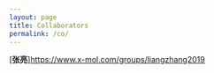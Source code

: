 ```yaml
---
layout: page
title: Collaborators
permalink: /co/
---
```

[**张亮**]https://www.x-mol.com/groups/liangzhang2019

